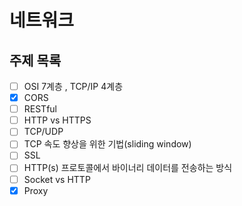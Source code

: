 # 네트워크

## 주제 목록

- [ ] OSI 7계층 , TCP/IP 4계층
- [X] CORS
- [ ] RESTful
- [ ] HTTP vs HTTPS
- [ ] TCP/UDP
- [ ] TCP 속도 향상을 위한 기법(sliding window)
- [ ] SSL
- [ ] HTTP(s) 프로토콜에서 바이너리 데이터를 전송하는 방식
- [ ] Socket vs HTTP
- [X] Proxy

